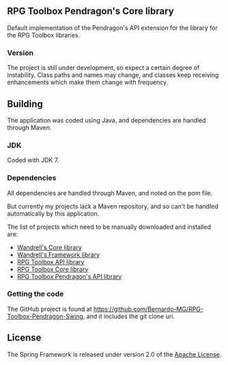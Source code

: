 ## RPG Toolbox Pendragon's Core library
Default implementation of the Pendragon's API extension for the library for the RPG Toolbox libraries.

### Version
The project is still under development, so expect a certain degree of instability. Class paths and names may change, and classes keep receiving enhancements which make them change with frequency.

## Building
The application was coded using Java, and dependencies are handled through Maven.

### JDK
Coded with JDK 7.

### Dependencies
All dependencies are handled through Maven, and noted on the pom file.

But currently my projects lack a Maven repository, and so can't be handled automatically by this application.

The list of projects which need to be manually downloaded and installed are:
* [Wandrell's Core library][]
* [Wandrell's Framework library][]
* [RPG Toolbox API library][]
* [RPG Toolbox Core library][]
* [RPG Toolbox Pendragon's API library][]

### Getting the code
The GitHub project is found at https://github.com/Bernardo-MG/RPG-Toolbox-Pendragon-Swing, and it includes the git clone uri.

## License
The Spring Framework is released under version 2.0 of the [Apache License][].

[Apache License]: http://www.apache.org/licenses/LICENSE-2.0
[RPG Toolbox API library]: https://github.com/Bernardo-MG/RPG-Toolbox-API
[RPG Toolbox Core library]: https://github.com/Bernardo-MG/RPG-Toolbox-Core
[RPG Toolbox Pendragon's API library]: https://github.com/Bernardo-MG/RPG-Toolbox-Pendragon-API
[Wandrell's Core library]: https://github.com/Bernardo-MG/Wandrell-Core
[Wandrell's Framework library]: https://github.com/Bernardo-MG/Wandrell-Framework